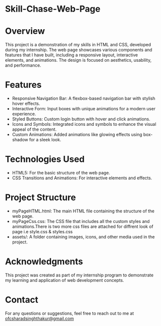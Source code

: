 # Skill-Chase-Web-Page
# Overview 
This project is a demonstration of my skills in HTML and CSS, developed during my internship. The web page showcases various components and features that I have built, including a responsive layout, interactive elements, and animations. The design is focused on aesthetics, usability, and performance.
# Features 
* Responsive Navigation Bar: A flexbox-based navigation bar with stylish hover effects.
* Interactive Form: Input boxes with unique animations for a modern user experience.
* Styled Buttons: Custom login button with hover and click animations.
* Icons and Symbols: Integrated icons and symbols to enhance the visual appeal of the content.
* Custom Animations: Added animations like glowing effects using box-shadow for a sleek look.

# Technologies Used

* HTML5: For the basic structure of the web page.
* CSS Transitions and Animations: For interactive elements and effects.

# Project Structure

* myPageHTML.html: The main HTML file containing the structure of the web page.
* myPageCss.css: The CSS file that includes all the custom styles and animations.There is two more css files are attached for diffrent look of page i.e style.css & styles.css  
* assets/: A folder containing images, icons, and other media used in the project.

# Acknowledgments

This project was created as part of my internship program to demonstrate my learning and application of web development concepts.

# Contact

For any questions or suggestions, feel free to reach out to me at ofcsharadsinghthakur@gmail.com
